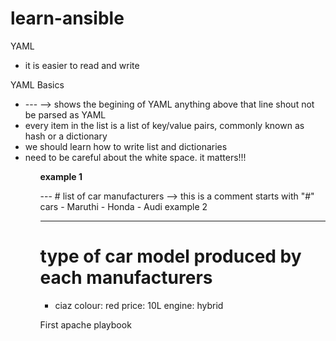 # learn-ansible

YAML 
   <ul> <li> it is easier to read and write </li></ul>
YAML Basics
   <p> 
        <ul> 
            <li> --- --> shows the begining of YAML anything above that line shout not be parsed as YAML </li>
            <li> every item in the list is a list of key/value pairs, commonly known as hash or a dictionary </li>
            <li>we should learn how to write list and dictionaries </li>
            <li>need to be careful about the white space. it matters!!! </li>
        <ul>
    </p>
<p> <b> example 1 </b> </p>

<span> 
--- 
# list of car manufacturers --> this is a comment starts with "#" </span>
cars
  - Maruthi
  - Honda
  - Audi
</span>
example 2 

---
# type of car model produced by each manufacturers 
- ciaz
   colour: red
   price: 10L
   engine: hybrid

First apache playbook
